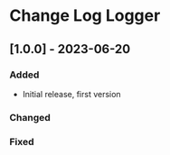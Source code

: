 # Change Log Logger


## [1.0.0] - 2023-06-20

### Added

- Initial release, first version

### Changed

### Fixed
